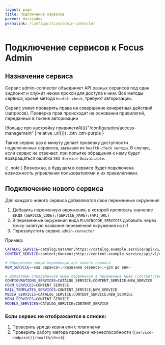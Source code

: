 ```yaml
---
layout: page
title: Подключение сервисов
parent: Настройка
permalink: /configuration/admin-connector
---
```

# Подключение сервисов к Focus Admin

## Назначение сервиса

Сервис admin-connector объединяет API разных сервисов под один эндпоинт и служит неким прокси для доступа к ним. 
Все методы сервиса, кроме метода `health-check`, требуют авторизации. 

Сервис умеет проверять права на совершение конкретных действий (запросов). Проверка прав происходит на основании привилегий, переданных в токене авторизации 

[больше про настройку привилегий]({{"/configuration/access-management" | relative_url}}){: .btn .btn-purple }

Также сервис раз в минуту делает проверку доступности подключенных сервисов, вызывая их `health-check методы`. 
В случае, если сервис не отвечает, при попытке обращения к нему будет возвращаться ошибка `503 Service Unavailable`.


{: .note }
Возможно, в будущем в сервисе будет подключена возможность управления пользователями и их привилегиями.

## Подключение нового сервиса

Для каждого нового сервиса добавляются свои переменные окружения


1. Добавить переменную окружения, в которой прописать значение вида ```{SERVICE_CODE};{SERVICE_NAME};{API_URL}```
2. В переменные окружения вида `PLUGINCODE_SERVICES` добавить через точку-запятую название переменной окружения из п.1
3. Перезапустить сервис `admin-connector`

Пример:

```bash
CATALOG_SERVICE=catalog;Каталог;https://catalog.example.service/api/v1/catalog
CONTENT_SERVICE=content;Контент;http://content.example.service/api/v1/content

# Определяем новую переменную для нового сервиса
NEW_SERVICE=<код сервиса>;<название сервиса>;<урл до апи>

# Добавляем определенную выше переменную в переменные ниже (соответственно плагинам в сервисе)
CONFIGURATIONS_SERVICES=CATALOG_SERVICE;CONTENT_SERVICE;NEW_SERVICE
FORM_SERVICES=CONTENT_SERVICE
MAIL_TEMPLATES_SERVICES=CONTENT_SERVICE;NEW_SERVICE
MEDIA_SERVICES=CATALOG_SERVICE;CONTENT_SERVICE;NEW_SERVICE
MENU_SERVICES=CONTENT_SERVICE
MODELS_SERVICES=CATALOG_SERVICE;CONTENT_SERVICE
```

### Если сервис не отображается в списке:
1. Проверить урл до корня апи с плагинами
2. Проверить работу метода проверки жизнеспособности (`{service-endpoint}}/health/check`)


